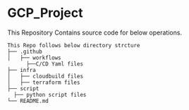 # GCP_Project

This Repository Contains source code for below operations.

```
This Repo follows below directory strcture 
├── .github
│   ├── workflows
      ├──C/CD Yaml files
├── infra
│   ├── cloudbuild files
│   ├── terraform files
├── script
  ├── python script files
└── README.md
```
